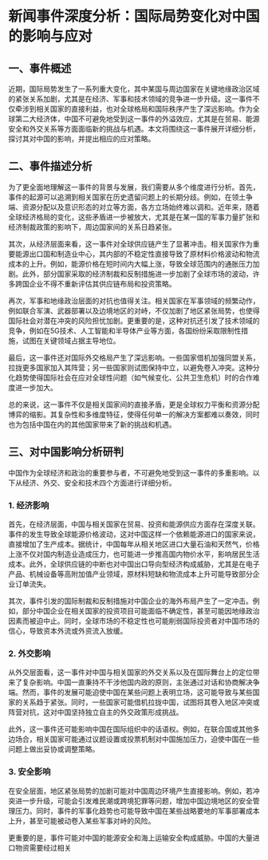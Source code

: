 # 新闻事件深度分析：国际局势变化对中国的影响与应对

## 一、事件概述

近期，国际局势发生了一系列重大变化，其中某国与周边国家在关键地缘政治区域的紧张关系加剧，尤其是在经济、军事和技术领域的竞争进一步升级。这一事件不仅牵涉到相关国家的直接利益，也对全球格局和国际秩序产生了深远影响。作为全球第二大经济体，中国不可避免地受到这一事件的外溢效应，尤其是在贸易、能源安全和外交关系等方面面临新的挑战与机遇。本文将围绕这一事件展开详细分析，探讨其对中国的影响，并提出相应的应对策略。

## 二、事件描述分析

为了更全面地理解这一事件的背景与发展，我们需要从多个维度进行分析。首先，事件的起源可以追溯到相关国家在历史遗留问题上的长期分歧。例如，在领土争端、资源分配以及意识形态的对立等方面，各方立场始终难以调和。近年来，随着全球经济格局的变化，这些矛盾进一步被放大，尤其是在某一国的军事力量扩张和经济制裁政策的影响下，周边国家间的关系日趋紧张。

其次，从经济层面来看，这一事件对全球供应链产生了显著冲击。相关国家作为重要能源出口国和制造业中心，其内部的不稳定性直接导致了原材料价格波动和物流成本的上升。例如，能源价格在短时间内大幅上涨，导致全球范围内的通胀压力加剧。此外，部分国家采取的经济制裁和反制措施进一步加剧了全球市场的波动，许多跨国企业不得不重新评估其供应链布局和投资策略。

再次，军事和地缘政治层面的对抗也值得关注。相关国家在军事领域的频繁动作，例如联合军演、武器部署以及边境地区的对峙，不仅加剧了地区紧张局势，也使得国际社会对潜在冲突的风险担忧加剧。更重要的是，这种对抗还引发了技术领域的竞争，例如在5G技术、人工智能和半导体产业等方面，各国纷纷采取限制性措施，试图在关键领域占据主导地位。

最后，这一事件还对国际外交格局产生了深远影响。一些国家借机加强同盟关系，拉拢更多国家加入其阵营；另一些国家则试图保持中立，以避免卷入冲突。这种分化趋势使得国际社会在应对全球性问题（如气候变化、公共卫生危机）时的合作难度进一步加大。

总的来说，这一事件不仅是相关国家间的直接矛盾，更是全球权力平衡和资源分配博弈的缩影。其复杂性和多维度特征，使得任何单一的解决方案都难以奏效，同时也为包括中国在内的其他国家带来了新的挑战和机遇。

## 三、对中国影响分析研判

中国作为全球经济和政治的重要参与者，不可避免地受到这一事件的多重影响。以下从经济、外交、安全和技术四个方面进行详细分析。

### 1. 经济影响

首先，在经济层面，中国与相关国家在贸易、投资和能源供应方面存在深度关联。事件的发生导致全球能源价格波动，这对中国这样一个依赖能源进口的国家来说，直接增加了生产成本。据统计，中国每年从相关地区进口大量石油和天然气，价格上涨不仅对国内制造业造成压力，也可能进一步推高国内物价水平，影响居民生活成本。此外，全球供应链的中断也对中国出口导向型经济构成威胁，尤其是在电子产品、机械设备等高附加值产业领域，原材料短缺和物流成本上升可能导致部分企业订单流失。

其次，事件引发的国际制裁和反制措施对中国企业的海外布局产生了一定冲击。例如，部分中国企业在相关国家的投资项目可能面临不确定性，甚至可能因地缘政治因素而被迫中止。同时，全球市场的不稳定性也可能削弱国际投资者对中国市场的信心，导致资本外流或外资流入放缓。

### 2. 外交影响

从外交层面看，这一事件对中国与相关国家的外交关系以及在国际舞台上的定位带来了复杂影响。中国一直秉持不干涉他国内政的原则，主张通过对话和协商解决争端。然而，事件的发展可能迫使中国在某些问题上表明立场，这可能导致与某些国家的关系趋于紧张。同时，一些国家可能借机拉拢中国，试图将其卷入地区冲突或阵营对抗，这对中国坚持独立自主的外交政策形成挑战。

此外，这一事件还可能影响中国在国际组织中的话语权。例如，在联合国或其他多边场合，相关国家可能通过议题设置或投票机制对中国施加压力，迫使中国在一些问题上做出妥协或调整策略。

### 3. 安全影响

在安全层面，地区紧张局势的加剧可能对中国周边环境产生直接影响。例如，若冲突进一步升级，可能会引发难民潮或跨境犯罪等问题，增加中国边境地区的安全管理压力。同时，事件的军事化趋势也可能导致中国在某些战略要地的军事部署成本上升，甚至可能被动卷入某些军事对峙的风险。

更重要的是，事件可能对中国的能源安全和海上运输安全构成威胁。中国的大量进口物资需要经过相关